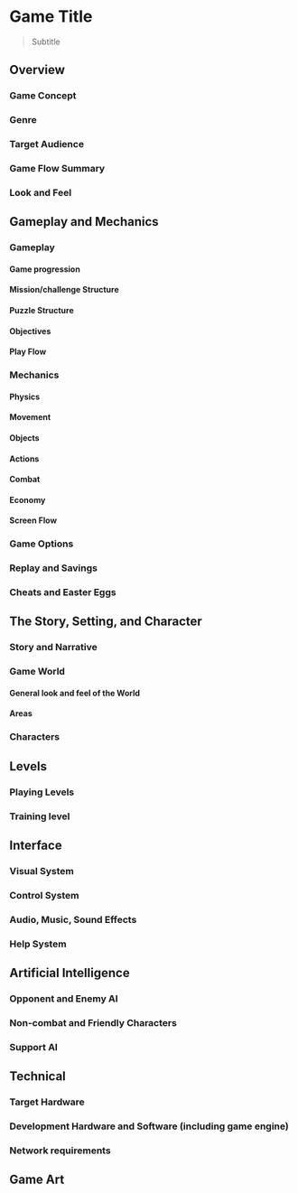 # Game Title

> Subtitle

## Overview

### Game Concept

### Genre

### Target Audience

### Game Flow Summary

### Look and Feel

## Gameplay and Mechanics

### Gameplay

#### Game progression

#### Mission/challenge Structure

#### Puzzle Structure

#### Objectives

#### Play Flow

### Mechanics

#### Physics

#### Movement

#### Objects

#### Actions

#### Combat

#### Economy

#### Screen Flow

### Game Options

### Replay and Savings

### Cheats and Easter Eggs

## The Story, Setting, and Character

### Story and Narrative

### Game World

#### General look and feel of the World

#### Areas

### Characters

## Levels

### Playing Levels

### Training level

## Interface

### Visual System

### Control System

### Audio, Music, Sound Effects

### Help System

## Artificial Intelligence

### Opponent and Enemy AI

### Non-combat and Friendly Characters

### Support AI

## Technical

### Target Hardware

### Development Hardware and Software (including game engine)

### Network requirements

## Game Art
